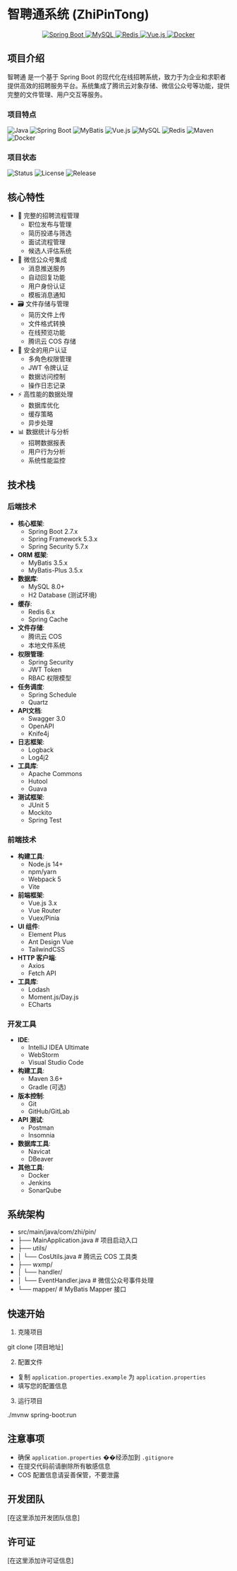 # 智聘通系统 (ZhiPinTong)

<p align="center">
  <a href="https://spring.io/projects/spring-boot">
    <img src="https://img.shields.io/badge/Spring%20Boot-2.7.x-brightgreen.svg" alt="Spring Boot">
  </a>
  <a href="https://www.mysql.com/">
    <img src="https://img.shields.io/badge/MySQL-8.0%2B-blue.svg" alt="MySQL">
  </a>
  <a href="https://redis.io/">
    <img src="https://img.shields.io/badge/Redis-6.x-red.svg" alt="Redis">
  </a>
  <a href="https://vuejs.org/">
    <img src="https://img.shields.io/badge/Vue.js-3.x-green.svg" alt="Vue.js">
  </a>
  <a href="https://www.docker.com/">
    <img src="https://img.shields.io/badge/Docker-Latest-blue.svg" alt="Docker">
  </a>
</p>

## 项目介绍
智聘通  是一个基于 Spring Boot 的现代化在线招聘系统，致力于为企业和求职者提供高效的招聘服务平台。系统集成了腾讯云对象存储、微信公众号等功能，提供完整的文件管理、用户交互等服务。

### 项目特点
![Java](https://img.shields.io/badge/Java-1.8%2B-orange)
![Spring Boot](https://img.shields.io/badge/Spring%20Boot-2.7.x-brightgreen)
![MyBatis](https://img.shields.io/badge/MyBatis-3.5.x-yellow)
![Vue.js](https://img.shields.io/badge/Vue.js-3.x-green)
![MySQL](https://img.shields.io/badge/MySQL-8.0%2B-blue)
![Redis](https://img.shields.io/badge/Redis-6.x-red)
![Maven](https://img.shields.io/badge/Maven-3.6%2B-blue)
![Docker](https://img.shields.io/badge/Docker-Latest-blue)

### 项目状态
![Status](https://img.shields.io/badge/Status-Developing-green)
![License](https://img.shields.io/badge/License-MIT-blue)
![Release](https://img.shields.io/badge/Release-v1.0.0-blue)

## 核心特性
- 📝 完整的招聘流程管理
  - 职位发布与管理
  - 简历投递与筛选
  - 面试流程管理
  - 候选人评估系统
- 📱 微信公众号集成
  - 消息推送服务
  - 自动回复功能
  - 用户身份认证
  - 模板消息通知
- 🗃️ 文件存储与管理
  - 简历文件上传
  - 文件格式转换
  - 在线预览功能
  - 腾讯云 COS 存储
- 🔐 安全的用户认证
  - 多角色权限管理
  - JWT 令牌认证
  - 数据访问控制
  - 操作日志记录
- ⚡ 高性能的数据处理
  - 数据库优化
  - 缓存策略
  - 异步处理
- 📊 数据统计与分析
  - 招聘数据报表
  - 用户行为分析
  - 系统性能监控

## 技术栈
### 后端技术
- **核心框架**: 
  - Spring Boot 2.7.x
  - Spring Framework 5.3.x
  - Spring Security 5.7.x
- **ORM 框架**: 
  - MyBatis 3.5.x
  - MyBatis-Plus 3.5.x
- **数据库**: 
  - MySQL 8.0+
  - H2 Database (测试环境)
- **缓存**: 
  - Redis 6.x
  - Spring Cache
- **文件存储**: 
  - 腾讯云 COS
  - 本地文件系统
- **权限管理**: 
  - Spring Security
  - JWT Token
  - RBAC 权限模型
- **任务调度**: 
  - Spring Schedule
  - Quartz
- **API文档**: 
  - Swagger 3.0
  - OpenAPI
  - Knife4j
- **日志框架**:
  - Logback
  - Log4j2
- **工具库**:
  - Apache Commons
  - Hutool
  - Guava
- **测试框架**:
  - JUnit 5
  - Mockito
  - Spring Test

### 前端技术
- **构建工具**: 
  - Node.js 14+
  - npm/yarn
  - Webpack 5
  - Vite
- **前端框架**: 
  - Vue.js 3.x
  - Vue Router
  - Vuex/Pinia
- **UI 组件**: 
  - Element Plus
  - Ant Design Vue
  - TailwindCSS
- **HTTP 客户端**: 
  - Axios
  - Fetch API
- **工具库**:
  - Lodash
  - Moment.js/Day.js
  - ECharts

### 开发工具
- **IDE**: 
  - IntelliJ IDEA Ultimate
  - WebStorm
  - Visual Studio Code
- **构建工具**: 
  - Maven 3.6+
  - Gradle (可选)
- **版本控制**: 
  - Git
  - GitHub/GitLab
- **API 测试**: 
  - Postman
  - Insomnia
- **数据库工具**:
  - Navicat
  - DBeaver
- **其他工具**:
  - Docker
  - Jenkins
  - SonarQube

## 系统架构
- src/main/java/com/zhi/pin/
- ├── MainApplication.java # 项目启动入口
- ├── utils/
- │ └── CosUtils.java # 腾讯云 COS 工具类
- ├── wxmp/
- │ └── handler/
- │ └── EventHandler.java # 微信公众号事件处理
- └── mapper/ # MyBatis Mapper 接口


## 快速开始
1. 克隆项目

git clone [项目地址]


2. 配置文件

- 复制 `application.properties.example` 为 `application.properties`
- 填写您的配置信息

3. 运行项目

./mvnw spring-boot:run


## 注意事项
- 确保 `application.properties` ��经添加到 `.gitignore`
- 在提交代码前请删除所有敏感信息
- COS 配置信息请妥善保管，不要泄露

## 开发团队
[在这里添加开发团队信息]

## 许可证
[在这里添加许可证信息]